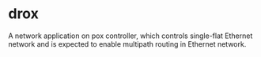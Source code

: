 # drox
A network application on pox controller, which controls single-flat Ethernet network and is expected to enable multipath routing in Ethernet network.
